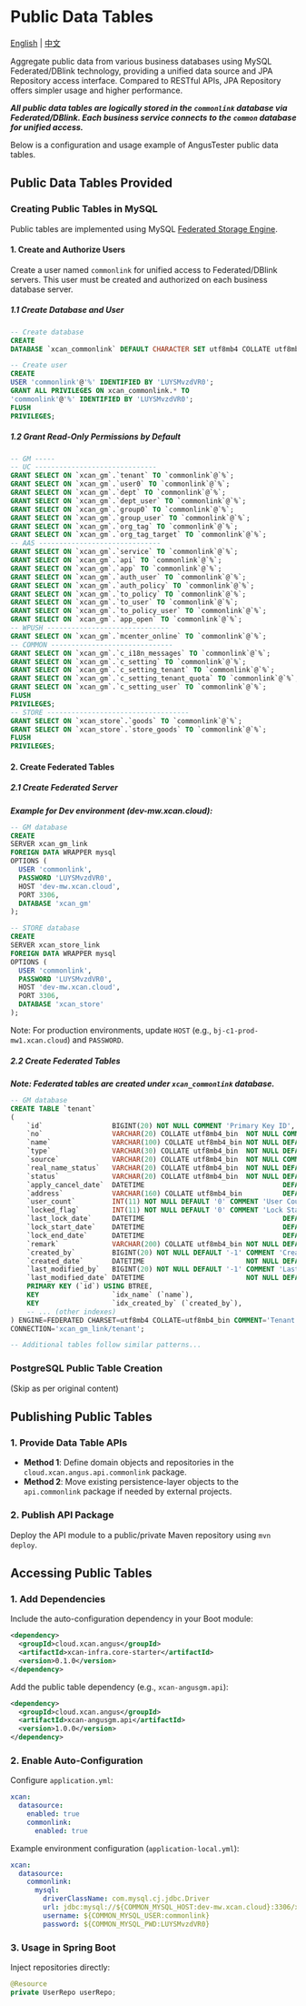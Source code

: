 Public Data Tables
=====

[English](COMMON_LINK.md) | [中文](COMMON_LINK_zh.md)

Aggregate public data from various business databases using MySQL Federated/DBlink technology,
providing a unified data source and JPA Repository access interface. Compared to RESTful APIs, JPA
Repository offers simpler usage and higher performance.

***All public data tables are logically stored in the `commonlink` database via Federated/DBlink.
Each business service connects to the `common` database for unified access.***

Below is a configuration and usage example of AngusTester public data tables.

## Public Data Tables Provided

### Creating Public Tables in MySQL

Public tables are implemented using
MySQL [Federated Storage Engine](http://wiki.xcan.work/pages/viewpage.action?pageId=14647418).

#### 1. Create and Authorize Users

Create a user named `commonlink` for unified access to Federated/DBlink servers. This user must be
created and authorized on each business database server.

##### 1.1 Create Database and User

```sql
-- Create database
CREATE
DATABASE `xcan_commonlink` DEFAULT CHARACTER SET utf8mb4 COLLATE utf8mb4_bin;

-- Create user
CREATE
USER 'commonlink'@'%' IDENTIFIED BY 'LUYSMvzdVR0';
GRANT ALL PRIVILEGES ON xcan_commonlink.* TO
'commonlink'@'%' IDENTIFIED BY 'LUYSMvzdVR0';
FLUSH
PRIVILEGES;
```

##### 1.2 Grant Read-Only Permissions by Default

```sql
-- GM -----
-- UC ------------------------------
GRANT SELECT ON `xcan_gm`.`tenant` TO `commonlink`@`%`;
GRANT SELECT ON `xcan_gm`.`user0` TO `commonlink`@`%`;
GRANT SELECT ON `xcan_gm`.`dept` TO `commonlink`@`%`;
GRANT SELECT ON `xcan_gm`.`dept_user` TO `commonlink`@`%`;
GRANT SELECT ON `xcan_gm`.`group0` TO `commonlink`@`%`;
GRANT SELECT ON `xcan_gm`.`group_user` TO `commonlink`@`%`;
GRANT SELECT ON `xcan_gm`.`org_tag` TO `commonlink`@`%`;
GRANT SELECT ON `xcan_gm`.`org_tag_target` TO `commonlink`@`%`;
-- AAS ------------------------------
GRANT SELECT ON `xcan_gm`.`service` TO `commonlink`@`%`;
GRANT SELECT ON `xcan_gm`.`api` TO `commonlink`@`%`;
GRANT SELECT ON `xcan_gm`.`app` TO `commonlink`@`%`;
GRANT SELECT ON `xcan_gm`.`auth_user` TO `commonlink`@`%`;
GRANT SELECT ON `xcan_gm`.`auth_policy` TO `commonlink`@`%`;
GRANT SELECT ON `xcan_gm`.`to_policy` TO `commonlink`@`%`;
GRANT SELECT ON `xcan_gm`.`to_user` TO `commonlink`@`%`;
GRANT SELECT ON `xcan_gm`.`to_policy_user` TO `commonlink`@`%`;
GRANT SELECT ON `xcan_gm`.`app_open` TO `commonlink`@`%`;
-- WPUSH ------------------------------
GRANT SELECT ON `xcan_gm`.`mcenter_online` TO `commonlink`@`%`;
-- COMMON ------------------------------
GRANT SELECT ON `xcan_gm`.`c_i18n_messages` TO `commonlink`@`%`;
GRANT SELECT ON `xcan_gm`.`c_setting` TO `commonlink`@`%`;
GRANT SELECT ON `xcan_gm`.`c_setting_tenant` TO `commonlink`@`%`;
GRANT SELECT ON `xcan_gm`.`c_setting_tenant_quota` TO `commonlink`@`%`;
GRANT SELECT ON `xcan_gm`.`c_setting_user` TO `commonlink`@`%`;
FLUSH
PRIVILEGES;
-- STORE -----------------------------------
GRANT SELECT ON `xcan_store`.`goods` TO `commonlink`@`%`;
GRANT SELECT ON `xcan_store`.`store_goods` TO `commonlink`@`%`;
FLUSH
PRIVILEGES;
```

#### 2. Create Federated Tables

##### 2.1 Create Federated Server

***Example for Dev environment (dev-mw.xcan.cloud):***

```sql 
-- GM database
CREATE
SERVER xcan_gm_link
FOREIGN DATA WRAPPER mysql
OPTIONS (
  USER 'commonlink', 
  PASSWORD 'LUYSMvzdVR0', 
  HOST 'dev-mw.xcan.cloud', 
  PORT 3306, 
  DATABASE 'xcan_gm'
);

-- STORE database
CREATE
SERVER xcan_store_link
FOREIGN DATA WRAPPER mysql
OPTIONS (
  USER 'commonlink', 
  PASSWORD 'LUYSMvzdVR0', 
  HOST 'dev-mw.xcan.cloud', 
  PORT 3306, 
  DATABASE 'xcan_store'
);
```

Note: For production environments, update `HOST` (e.g., `bj-c1-prod-mw1.xcan.cloud`) and `PASSWORD`.

##### 2.2 Create Federated Tables

***Note: Federated tables are created under `xcan_commonlink` database.***

```sql
-- GM database
CREATE TABLE `tenant`
(
    `id`                 BIGINT(20) NOT NULL COMMENT 'Primary Key ID',
    `no`                 VARCHAR(20) COLLATE utf8mb4_bin  NOT NULL COMMENT 'Code',
    `name`               VARCHAR(100) COLLATE utf8mb4_bin NOT NULL DEFAULT '' COMMENT 'Tenant Name',
    `type`               VARCHAR(30) COLLATE utf8mb4_bin  NOT NULL DEFAULT '-1' COMMENT 'Tenant Type: -1-Unknown; 1-Individual; 2-Enterprise; 3-Government',
    `source`             VARCHAR(20) COLLATE utf8mb4_bin  NOT NULL COMMENT 'Tenant Source: PLAT_REGISTER, BACK_ADD',
    `real_name_status`   VARCHAR(20) COLLATE utf8mb4_bin  NOT NULL DEFAULT '0' COMMENT 'Real-name Status: PENDING, PASSED, FAILURE',
    `status`             VARCHAR(20) COLLATE utf8mb4_bin  NOT NULL DEFAULT '0' COMMENT 'Status: 1-Enabled; 2-Canceling; 3-Canceled; 4-Disabled',
    `apply_cancel_date`  DATETIME                                  DEFAULT '2001-01-01 00:00:00' COMMENT 'Cancellation Application Date',
    `address`            VARCHAR(160) COLLATE utf8mb4_bin          DEFAULT '' COMMENT 'Address',
    `user_count`         INT(11) NOT NULL DEFAULT '0' COMMENT 'User Count',
    `locked_flag`        INT(11) NOT NULL DEFAULT '0' COMMENT 'Lock Status: 0-Unlocked; 1-Locked',
    `last_lock_date`     DATETIME                                  DEFAULT NULL COMMENT 'Last Lock Date',
    `lock_start_date`    DATETIME                                  DEFAULT NULL COMMENT 'Lock Start Date',
    `lock_end_date`      DATETIME                                  DEFAULT NULL COMMENT 'Lock End Date',
    `remark`             VARCHAR(200) COLLATE utf8mb4_bin NOT NULL DEFAULT '' COMMENT 'Remark',
    `created_by`         BIGINT(20) NOT NULL DEFAULT '-1' COMMENT 'Creator',
    `created_date`       DATETIME                         NOT NULL DEFAULT '2001-01-01 00:00:00' COMMENT 'Creation Date',
    `last_modified_by`   BIGINT(20) NOT NULL DEFAULT '-1' COMMENT 'Last Modifier',
    `last_modified_date` DATETIME                         NOT NULL DEFAULT '2001-01-01 00:00:00' COMMENT 'Last Modified Date',
    PRIMARY KEY (`id`) USING BTREE,
    KEY                  `idx_name` (`name`),
    KEY                  `idx_created_by` (`created_by`),
    -- ... (other indexes)
) ENGINE=FEDERATED CHARSET=utf8mb4 COLLATE=utf8mb4_bin COMMENT='Tenant' 
CONNECTION='xcan_gm_link/tenant';

-- Additional tables follow similar patterns...
```

### PostgreSQL Public Table Creation

(Skip as per original content)

## Publishing Public Tables

### 1. Provide Data Table APIs

- **Method 1**: Define domain objects and repositories in the `cloud.xcan.angus.api.commonlink`
  package.
- **Method 2**: Move existing persistence-layer objects to the `api.commonlink` package if needed by
  external projects.

### 2. Publish API Package

Deploy the API module to a public/private Maven repository using `mvn deploy`.

## Accessing Public Tables

### 1. Add Dependencies

Include the auto-configuration dependency in your Boot module:

```xml
<dependency>
  <groupId>cloud.xcan.angus</groupId>
  <artifactId>xcan-infra.core-starter</artifactId>
  <version>0.1.0</version>
</dependency>
```

Add the public table dependency (e.g., `xcan-angusgm.api`):

```xml
<dependency>
  <groupId>cloud.xcan.angus</groupId>
  <artifactId>xcan-angusgm.api</artifactId>
  <version>1.0.0</version>
</dependency>
```

### 2. Enable Auto-Configuration

Configure `application.yml`:

```yml
xcan:
  datasource:
    enabled: true
    commonlink:
      enabled: true
```

Example environment configuration (`application-local.yml`):

```yml
xcan:
  datasource:
    commonlink:
      mysql:
        driverClassName: com.mysql.cj.jdbc.Driver
        url: jdbc:mysql://${COMMON_MYSQL_HOST:dev-mw.xcan.cloud}:3306/xcan_commonlink
        username: ${COMMON_MYSQL_USER:commonlink}
        password: ${COMMON_MYSQL_PWD:LUYSMvzdVR0}
```

### 3. Usage in Spring Boot

Inject repositories directly:

```java
@Resource
private UserRepo userRepo;
```

